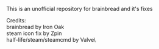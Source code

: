 This is an unofficial repository for brainbread and it's fixes

Credits:\
brainbread by Iron Oak\
steam icon fix by Zpin\
half-life/steam/steamcmd by Valve\
